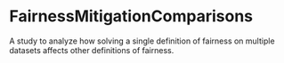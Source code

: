 # FairnessMitigationComparisons
A study to analyze how solving a single definition of fairness on multiple datasets affects other definitions of fairness. 
